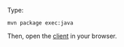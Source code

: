 Type:

```
mvn package exec:java
```

Then, open the [client](http://jsbin.com/mupohupufi/1/edit?js,console) in your browser.
